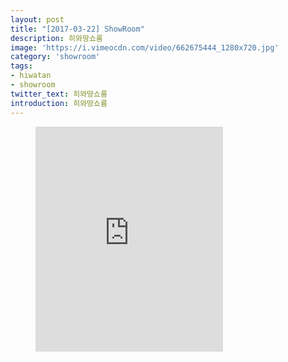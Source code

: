```yaml
---
layout: post
title: "[2017-03-22] ShowRoom"
description: 히와땅쇼룸
image: 'https://i.vimeocdn.com/video/662675444_1280x720.jpg'
category: 'showroom'
tags:
- hiwatan
- showroom
twitter_text: 히와땅쇼룸
introduction: 히와땅쇼룸
---
```

<figure class="video_container">
<iframe src="https://player.vimeo.com/video/239646631" height="360" frameborder="0" webkitallowfullscreen mozallowfullscreen allowfullscreen></iframe>
</figure>
